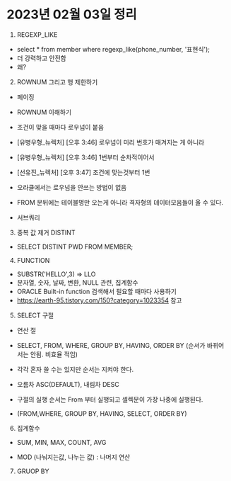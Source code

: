 # 2023년 02월 03일 정리

1. REGEXP_LIKE

- select \* from member where regexp_like(phone_number, '표현식');
- 더 강력하고 안전함
- 왜?

2. ROWNUM 그리고 행 제한하기

- 페이징
- ROWNUM 이해하기
- 조건이 맞을 때마다 로우넘이 붙음
- [유병우형_뉴렉처] [오후 3:46] 로우넘이 미리 번호가 매겨지는 게 아니라
- [유병우형_뉴렉처] [오후 3:46] 1번부터 순차적이어서
- [선유진_뉴렉처] [오후 3:47] 조건에 맞는것부터 1번

- 오라클에서는 로우넘을 안쓰는 방법이 없음

- FROM 문뒤에는 테이블명만 오는게 아니라 격자형의 데이터모음들이 올 수 있다.

- 서브쿼리

3. 중복 값 제거 DISTINT

- SELECT DISTINT PWD FROM MEMBER;

4. FUNCTION

- SUBSTR('HELLO',3) => LLO
- 문자열, 숫자, 날짜, 변환, NULL 관련, 집계함수
- ORACLE Built-in function 검색해서 필요할 때마다 사용하기
- https://earth-95.tistory.com/150?category=1023354 참고

5. SELECT 구절

- 연산 절
- SELECT, FROM, WHERE, GROUP BY, HAVING, ORDER BY (순서가 바뀌어서는 안됨. 비효율 적임)
- 각각 혼자 쓸 수는 있지만 순서는 지켜야 한다.

- 오름차 ASC(DEFAULT), 내림차 DESC

- 구절의 실행 순서는 From 부터 실행되고 셀렉문이 가장 나중에 실행된다.
- (FROM,WHERE, GROUP BY, HAVING, SELECT, ORDER BY)

6. 집계함수

- SUM, MIN, MAX, COUNT, AVG

- MOD (나눠지는값, 나누는 값) : 나머지 연산

7. GRUOP BY
